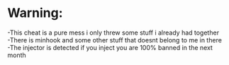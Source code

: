 # Warning:
-This cheat is a pure mess i only threw some stuff i already had together\
-There is minhook and some other stuff that doesnt belong to me in there\
-The injector is detected if you inject you are 100% banned in the next month
